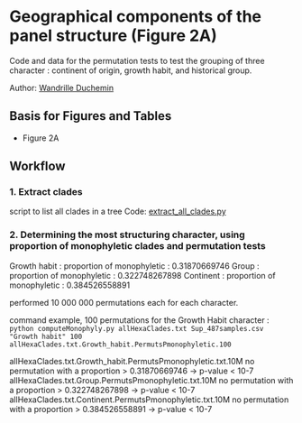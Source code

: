 # Geographical components of the panel structure (Figure 2A)
Code and data for the permutation tests to test the grouping of three character : continent of origin, growth habit, and historical group.

Author: [Wandrille Duchemin](wandrille.duchemin@inra.fr)

## Basis for Figures and Tables
* Figure 2A

## Workflow
### 1. Extract clades 
script to list all clades in a tree
Code: [extract_all_clades.py](extract_all_clades.py) 


### 2. Determining the most structuring character, using proportion of monophyletic clades and permutation tests

Growth habit   : proportion of monophyletic :  0.31870669746
Group          : proportion of monophyletic :  0.322748267898
Continent      : proportion of monophyletic :  0.384526558891


performed 10 000 000 permutations each for each character.

command example, 100 permutations for the Growth Habit character : 
`python computeMonophyly.py allHexaClades.txt Sup_487samples.csv "Growth habit" 100 allHexaClades.txt.Growth_habit.PermutsPmonophyletic.100`


allHexaClades.txt.Growth_habit.PermutsPmonophyletic.txt.10M
	no permutation with a proportion > 0.31870669746  -> p-value < 10-7
allHexaClades.txt.Group.PermutsPmonophyletic.txt.10M
	no permutation with a proportion > 0.322748267898 -> p-value < 10-7
allHexaClades.txt.Continent.PermutsPmonophyletic.txt.10M
	no permutation with a proportion > 0.384526558891 -> p-value < 10-7


